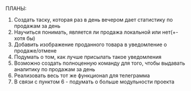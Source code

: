 ПЛАНЫ:
1) Создать таску, которая раз в день вечером дает статистику по продажам за день
2) Научиться понимать, является ли продажа локальной или нет(+- хотя бы)
3) Добавить изображение проданного товара в уведомление о продаже/отмене
4) Подумать о том, как лучше присылать такое уведомления
5) Возможно создать полноценную команду для того, чтобы выдавать аналитику по продажам за день
6) Реализовать весь тот же функционал для телеграмма
7) В связи с пунктом 6 - подумать о больше модульности проекта